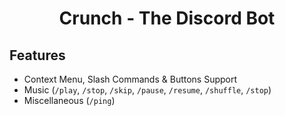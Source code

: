 <h1 align="center">Crunch - The Discord Bot</h1>


## Features
- Context Menu, Slash Commands & Buttons Support
- Music (`/play`, `/stop`, `/skip`, `/pause`, `/resume`, `/shuffle`, `/stop`)
- Miscellaneous (`/ping`)
